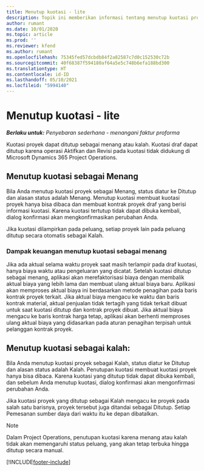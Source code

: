 ```yaml
---
title: Menutup kuotasi - lite
description: Topik ini memberikan informasi tentang menutup kuotasi proyek di Project Operations.
author: rumant
ms.date: 10/01/2020
ms.topic: article
ms.prod: ''
ms.reviewer: kfend
ms.author: rumant
ms.openlocfilehash: 75345fed57dcbdb84f2a82587c7d0c152530c72b
ms.sourcegitcommit: 40f68387f594180af64a5e5c748b6efa188bd300
ms.translationtype: HT
ms.contentlocale: id-ID
ms.lasthandoff: 05/10/2021
ms.locfileid: "5994140"
---
```

# <a name="close-a-quote---lite"></a>Menutup kuotasi - lite

_**Berlaku untuk:** Penyebaran sederhana - menangani faktur proforma_

Kuotasi proyek dapat ditutup sebagai menang atau kalah. Kuotasi draf dapat ditutup karena operasi Aktifkan dan Revisi pada kuotasi tidak didukung di Microsoft Dynamics 365 Project Operations.

## <a name="close-a-quote-as-won"></a>Menutup kuotasi sebagai Menang

Bila Anda menutup kuotasi proyek sebagai Menang, status diatur ke Ditutup dan alasan status adalah Menang. Menutup kuotasi membuat kuotasi proyek hanya bisa dibaca dan membuat kontrak proyek draf yang berisi informasi kuotasi. Karena kuotasi tertutup tidak dapat dibuka kembali, dialog konfirmasi akan mengkonfirmasikan perubahan Anda.

Jika kuotasi dilampirkan pada peluang, setiap proyek lain pada peluang ditutup secara otomatis sebagai Kalah.

### <a name="financial-impact-of-closing-a-quote-as-won"></a>Dampak keuangan menutup kuotasi sebagai menang

Jika ada aktual selama waktu proyek saat masih terlampir pada draf kuotasi, hanya biaya waktu atau pengeluaran yang dicatat. Setelah kuotasi ditutup sebagai menang, aplikasi akan merefaktorisasi biaya dengan membalik aktual biaya yang lebih lama dan membuat ulang aktual biaya baru. Aplikasi akan memproses aktual biaya ini berdasarkan metode penagihan pada baris kontrak proyek terkait. Jika aktual biaya mengacu ke waktu dan baris kontrak material, aktual penjualan tidak tertagih yang tidak terkait dibuat untuk saat kuotasi ditutup dan kontrak proyek dibuat. Jika aktual biaya mengacu ke baris kontrak harga tetap, aplikasi akan berhenti memproses ulang aktual biaya yang didasarkan pada aturan penagihan terpisah untuk pelanggan kontrak proyek.

## <a name="closing-a-quote-as-lost"></a>Menutup kuotasi sebagai kalah:

Bila Anda menutup kuotasi proyek sebagai Kalah, status diatur ke Ditutup dan alasan status adalah Kalah. Penutupan kuotasi membuat kuotasi proyek hanya bisa dibaca. Karena kuotasi yang ditutup tidak dapat dibuka kembali, dan sebelum Anda menutup kuotasi, dialog konfirmasi akan mengonfirmasi perubahan Anda.

Jika kuotasi proyek yang ditutup sebagai Kalah mengacu ke proyek pada salah satu barisnya, proyek tersebut juga ditandai sebagai Ditutup. Setiap Pemesanan sumber daya dari waktu itu ke depan dibatalkan.

> [!NOTE]
> Dalam Project Operations, penutupan kuotasi karena menang atau kalah tidak akan memengaruhi status peluang, yang akan tetap terbuka hingga ditutup secara manual.


[!INCLUDE[footer-include](../../includes/footer-banner.md)]